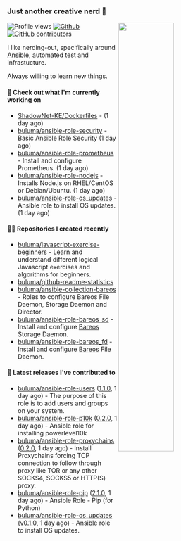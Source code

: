 ### Just another creative nerd 👋


![Profile views](https://gpvc.arturio.dev/buluma) <a href="https://gitstats.me/buluma">
  <img align="right" src="https://github-readme-stats.vercel.app/api?username=buluma&theme=gotham&show_icons=true" width="50%"/>
</a>
[![Github](https://img.shields.io/badge/-buluma-black?style=flat&labelColor=black&logo=github&logoColor=white&include_all_commits=true&count_private=true)](https://gitstats.me/buluma)
[![GitHub contributors](https://img.shields.io/github/contributors/buluma/badges.svg)](https://GitHub.com/buluma/badges/graphs/contributors/)

I like nerding-out, specifically around [Ansible](https://github.com/ansible/ansible), automated test and infrastucture.

Always willing to learn new things.

#### 👷 Check out what I'm currently working on

- [ShadowNet-KE/Dockerfiles](https://github.com/ShadowNet-KE/Dockerfiles) -  (1 day ago)
- [buluma/ansible-role-security](https://github.com/buluma/ansible-role-security) - Basic Ansible Role Security (1 day ago)
- [buluma/ansible-role-prometheus](https://github.com/buluma/ansible-role-prometheus) - Install and configure Prometheus. (1 day ago)
- [buluma/ansible-role-nodejs](https://github.com/buluma/ansible-role-nodejs) - Installs Node.js on RHEL/CentOS or Debian/Ubuntu. (1 day ago)
- [buluma/ansible-role-os_updates](https://github.com/buluma/ansible-role-os_updates) - Ansible role to install OS updates. (1 day ago)

#### 👨‍💻 Repositories I created recently

- [buluma/javascript-exercise-beginners](https://github.com/buluma/javascript-exercise-beginners) - Learn and understand different logical Javascript exercises and algorithms for beginners.
- [buluma/github-readme-statistics](https://github.com/buluma/github-readme-statistics)
- [buluma/ansible-collection-bareos](https://github.com/buluma/ansible-collection-bareos) - Roles to configure Bareos File Daemon, Storage Daemon and Director.
- [buluma/ansible-role-bareos_sd](https://github.com/buluma/ansible-role-bareos_sd) - Install and configure [Bareos](https://www.bareos.com/) Storage Daemon.
- [buluma/ansible-role-bareos_fd](https://github.com/buluma/ansible-role-bareos_fd) - Install and configure [Bareos](https://www.bareos.com/) File Daemon.

#### 🚀 Latest releases I've contributed to

- [buluma/ansible-role-users](https://github.com/buluma/ansible-role-users) ([1.1.0](https://github.com/buluma/ansible-role-users/releases/tag/1.1.0), 1 day ago) - The purpose of this role is to add users and groups on your system.
- [buluma/ansible-role-p10k](https://github.com/buluma/ansible-role-p10k) ([0.2.0](https://github.com/buluma/ansible-role-p10k/releases/tag/0.2.0), 1 day ago) - Ansible role for installing powerlevel10k
- [buluma/ansible-role-proxychains](https://github.com/buluma/ansible-role-proxychains) ([0.2.0](https://github.com/buluma/ansible-role-proxychains/releases/tag/0.2.0), 1 day ago) - Install Proxychains forcing TCP connection to follow through proxy like TOR or any other SOCKS4, SOCKS5 or HTTP(S) proxy.
- [buluma/ansible-role-pip](https://github.com/buluma/ansible-role-pip) ([2.1.0](https://github.com/buluma/ansible-role-pip/releases/tag/2.1.0), 1 day ago) - Ansible Role - Pip (for Python)
- [buluma/ansible-role-os_updates](https://github.com/buluma/ansible-role-os_updates) ([v0.1.0](https://github.com/buluma/ansible-role-os_updates/releases/tag/v0.1.0), 1 day ago) - Ansible role to install OS updates.



